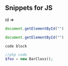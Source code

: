 ## Snippets for JS

id =>
```js
document.getElementById("")
```
```javascript
document.getElementById("")
```

```
code block
```

```php
//php code 
$foo = new BarClass();
```
